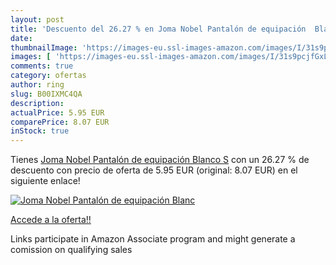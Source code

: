```yaml
---
layout: post
title: 'Descuento del 26.27 % en Joma Nobel Pantalón de equipación  Blanc'
date: 
thumbnailImage: 'https://images-eu.ssl-images-amazon.com/images/I/31s9pcjfGxL._SL200_.jpg'
images: [ 'https://images-eu.ssl-images-amazon.com/images/I/31s9pcjfGxL._SL200_.jpg' ]
comments: true
category: ofertas
author: ring
slug: B00IXMC4QA
description:
actualPrice: 5.95 EUR
comparePrice: 8.07 EUR
inStock: true
---
```


Tienes [Joma Nobel Pantalón de equipación  Blanco  S](https://www.amazon.es/dp/B00IXMC4QA/?tag=tolees-21) con un 26.27 % de descuento con precio de oferta de 5.95 EUR (original: 8.07 EUR) en el siguiente enlace!

[![Joma Nobel Pantalón de equipación  Blanc](https://images-eu.ssl-images-amazon.com/images/I/31s9pcjfGxL._SL200_.jpg)](https://www.amazon.es/dp/B00IXMC4QA/?tag=tolees-21)

[Accede a la oferta!!](https://www.amazon.es/dp/B00IXMC4QA/?tag=tolees-21)

Links participate in Amazon Associate program and might generate a comission on qualifying sales


